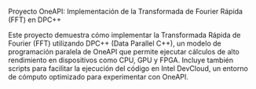 ﻿Proyecto OneAPI: Implementación de la Transformada de Fourier Rápida (FFT) en DPC++

Este proyecto demuestra cómo implementar la Transformada Rápida de Fourier (FFT) utilizando DPC++ (Data Parallel C++), 
un modelo de programación paralela de OneAPI que permite ejecutar cálculos de alto rendimiento en dispositivos como CPU, 
GPU y FPGA. Incluye también scripts para facilitar la ejecución del código en Intel DevCloud, un entorno de cómputo optimizado 
para experimentar con OneAPI.

